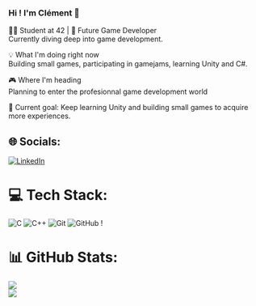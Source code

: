 ### Hi ! I'm Clément 👋
👨‍💻 Student at 42 | 🚀 Future Game Developer</br>
Currently diving deep into game development.

💡 What I'm doing right now</br>
Building small games, participating in gamejams, learning Unity and C#.

🎮 Where I'm heading</br>
Planning to enter the profesionnal game development world</br>

📌 Current goal: Keep learning Unity and building small games to acquire more experiences.

## 🌐 Socials:
[![LinkedIn](https://img.shields.io/badge/LinkedIn-%230077B5.svg?logo=linkedin&logoColor=white)](https://linkedin.com/in/clément-travers-09607036b) 

# 💻 Tech Stack:
![C](https://img.shields.io/badge/c-%2300599C.svg?style=for-the-badge&logo=c&logoColor=white) ![C++](https://img.shields.io/badge/c++-%2300599C.svg?style=for-the-badge&logo=c%2B%2B&logoColor=white) ![Git](https://img.shields.io/badge/git-%23F05033.svg?style=for-the-badge&logo=git&logoColor=white) ![GitHub](https://img.shields.io/badge/github-%23121011.svg?style=for-the-badge&logo=github&logoColor=white) !
# 📊 GitHub Stats:
![](https://github-readme-stats.vercel.app/api?username=ClementTvs&theme=one_dark_pro&hide_border=true&include_all_commits=false&count_private=false)<br/>
![](https://nirzak-streak-stats.vercel.app/?user=ClementTvs&theme=one_dark_pro&hide_border=true)<br/>

<!-- Proudly created with GPRM ( https://gprm.itsvg.in ) -->
